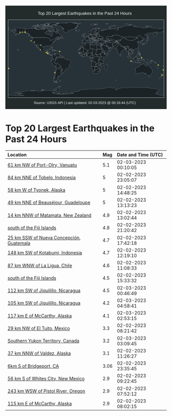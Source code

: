 ![Map](./map.png)

# Top 20 Largest Earthquakes in the Past 24 Hours

| Location | Mag | Date and Time (UTC) |
|:---|:---|:---|
| [61 km NW of Port-Olry, Vanuatu](https://earthquake.usgs.gov/earthquakes/eventpage/us6000jl35) | 5.1 | 02-03-2023 00:10:05 |
| [84 km NNE of Tobelo, Indonesia](https://earthquake.usgs.gov/earthquakes/eventpage/us6000jl2q) | 5 | 02-02-2023 23:05:07 |
| [58 km W of Tyonek, Alaska](https://earthquake.usgs.gov/earthquakes/eventpage/ak0231itcv2l) | 5 | 02-02-2023 14:48:25 |
| [49 km NNE of Beauséjour, Guadeloupe](https://earthquake.usgs.gov/earthquakes/eventpage/us6000jkyr) | 5 | 02-02-2023 13:13:23 |
| [14 km NNW of Matamata, New Zealand](https://earthquake.usgs.gov/earthquakes/eventpage/us6000jkyq) | 4.9 | 02-02-2023 13:02:44 |
| [south of the Fiji Islands](https://earthquake.usgs.gov/earthquakes/eventpage/us6000jl1t) | 4.8 | 02-02-2023 21:20:42 |
| [25 km SSW of Nueva Concepción, Guatemala](https://earthquake.usgs.gov/earthquakes/eventpage/us6000jl0g) | 4.7 | 02-02-2023 17:42:18 |
| [148 km SW of Kotabumi, Indonesia](https://earthquake.usgs.gov/earthquakes/eventpage/us6000jkyi) | 4.7 | 02-02-2023 12:19:10 |
| [87 km WNW of La Ligua, Chile](https://earthquake.usgs.gov/earthquakes/eventpage/us6000jkyc) | 4.6 | 02-02-2023 11:08:33 |
| [south of the Fiji Islands](https://earthquake.usgs.gov/earthquakes/eventpage/us6000jkzy) | 4.5 | 02-02-2023 15:33:32 |
| [112 km SW of Jiquilillo, Nicaragua](https://earthquake.usgs.gov/earthquakes/eventpage/us6000jl37) | 4.5 | 02-03-2023 00:46:49 |
| [105 km SW of Jiquilillo, Nicaragua](https://earthquake.usgs.gov/earthquakes/eventpage/us6000jl4b) | 4.2 | 02-03-2023 04:58:41 |
| [117 km E of McCarthy, Alaska](https://earthquake.usgs.gov/earthquakes/eventpage/us6000jl3u) | 4.1 | 02-03-2023 02:53:15 |
| [29 km NW of El Tuito, Mexico](https://earthquake.usgs.gov/earthquakes/eventpage/us6000jkxm) | 3.3 | 02-02-2023 08:21:42 |
| [Southern Yukon Territory, Canada](https://earthquake.usgs.gov/earthquakes/eventpage/us6000jl3y) | 3.2 | 02-03-2023 03:09:45 |
| [37 km NNW of Valdez, Alaska](https://earthquake.usgs.gov/earthquakes/eventpage/ak0231irfuob) | 3.1 | 02-02-2023 11:26:27 |
| [6km S of Bridgeport, CA](https://earthquake.usgs.gov/earthquakes/eventpage/nc73841171) | 3.06 | 02-02-2023 23:35:45 |
| [56 km S of Whites City, New Mexico](https://earthquake.usgs.gov/earthquakes/eventpage/tx2023cher) | 2.9 | 02-02-2023 09:22:45 |
| [243 km WSW of Pistol River, Oregon](https://earthquake.usgs.gov/earthquakes/eventpage/us6000jkxe) | 2.9 | 02-02-2023 07:52:12 |
| [115 km E of McCarthy, Alaska](https://earthquake.usgs.gov/earthquakes/eventpage/us6000jkxh) | 2.9 | 02-02-2023 08:02:15 |
